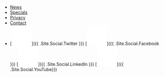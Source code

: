 * [News](/)
* [Specials](/)
* [Privacy](/)
* [Contact](/)
* [![Twitter logo](twitter-32x32-white.svg)]({{ .Site.Social.Twitter }}) [![Facebook logo](facebook-32x32-white.svg)]({{ .Site.Social.Facebook }}) [![LinkedIn logo](linkedin-32x32-white.svg)]({{ .Site.Social.LinkedIn }}) [![YouTube logo](youtube-32x32-white.svg)]({{ .Site.Social.YouTube}})


